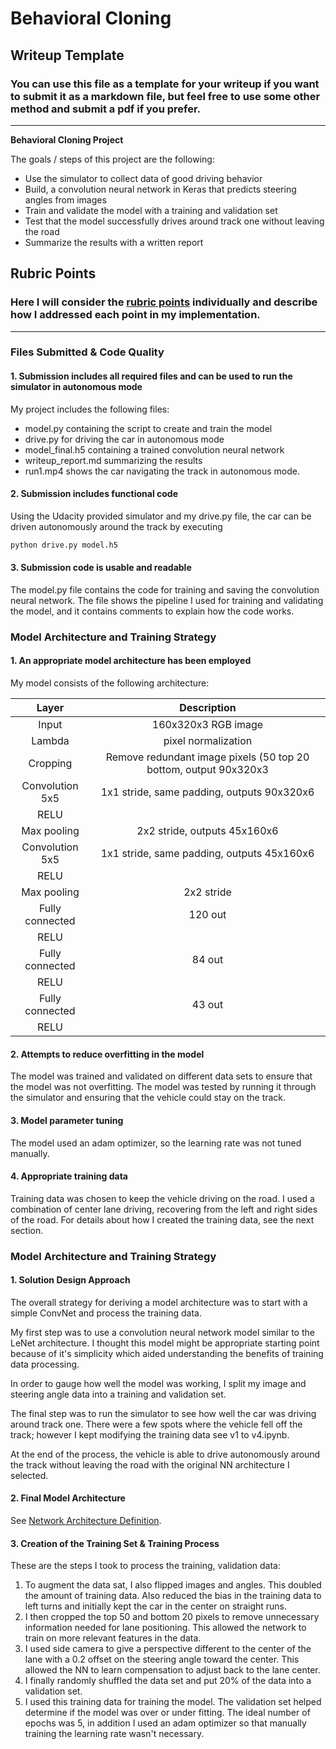 ﻿# **Behavioral Cloning** 

## Writeup Template

### You can use this file as a template for your writeup if you want to submit it as a markdown file, but feel free to use some other method and submit a pdf if you prefer.

---

**Behavioral Cloning Project**

The goals / steps of this project are the following:
* Use the simulator to collect data of good driving behavior
* Build, a convolution neural network in Keras that predicts steering angles from images
* Train and validate the model with a training and validation set
* Test that the model successfully drives around track one without leaving the road
* Summarize the results with a written report


[//]: # (Image References)

[image1]: ./examples/placeholder.png "Model Visualization"
[image2]: ./examples/placeholder.png "Grayscaling"
[image3]: ./examples/placeholder_small.png "Recovery Image"
[image4]: ./examples/placeholder_small.png "Recovery Image"
[image5]: ./examples/placeholder_small.png "Recovery Image"
[image6]: ./examples/placeholder_small.png "Normal Image"
[image7]: ./examples/placeholder_small.png "Flipped Image"

## Rubric Points
### Here I will consider the [rubric points](https://review.udacity.com/#!/rubrics/432/view) individually and describe how I addressed each point in my implementation.  

---
### Files Submitted & Code Quality

#### 1. Submission includes all required files and can be used to run the simulator in autonomous mode

My project includes the following files:
* model.py containing the script to create and train the model
* drive.py for driving the car in autonomous mode
* model_final.h5 containing a trained convolution neural network 
* writeup_report.md summarizing the results
* run1.mp4 shows the car navigating the track in autonomous mode.

#### 2. Submission includes functional code
Using the Udacity provided simulator and my drive.py file, the car can be driven autonomously around the track by executing 
```sh
python drive.py model.h5
```

#### 3. Submission code is usable and readable

The model.py file contains the code for training and saving the convolution neural network. The file shows the pipeline I used for training and validating the model, and it contains comments to explain how the code works.

### Model Architecture and Training Strategy

#### 1. An appropriate model architecture has been employed

My model consists of the following architecture<a name="table"></a>:

| Layer         		|     Description	        					| 
|:---------------------:|:---------------------------------------------:| 
| Input         		| 160x320x3 RGB image   							| 
| Lambda| pixel normalization   							|
| Cropping| Remove redundant image pixels (50 top 20 bottom, output 90x320x3  							| 
| Convolution 5x5     	| 1x1 stride, same padding, outputs 90x320x6 	|
| RELU					|												|
| Max pooling	      	| 2x2 stride,  outputs 45x160x6 				|
| Convolution 5x5     	| 1x1 stride, same padding, outputs 45x160x6 	|
| RELU					|												|
| Max pooling	      	| 2x2 stride
| Fully connected		| 120 out       									|
| RELU					|												|
| Fully connected		| 84 out       									|
| RELU					|												|
| Fully connected		| 43 out       									|
| RELU					|												|

#### 2. Attempts to reduce overfitting in the model

The model was trained and validated on different data sets to ensure that the model was not overfitting. The model was tested by running it through the simulator and ensuring that the vehicle could stay on the track.

#### 3. Model parameter tuning

The model used an adam optimizer, so the learning rate was not tuned manually.

#### 4. Appropriate training data

Training data was chosen to keep the vehicle driving on the road. I used a combination of center lane driving, recovering from the left and right sides of the road. For details about how I created the training data, see the next section. 

### Model Architecture and Training Strategy

#### 1. Solution Design Approach

The overall strategy for deriving a model architecture was to start with a simple ConvNet and process the training data.

My first step was to use a convolution neural network model similar to the LeNet architecture. I thought this model might be appropriate starting point because of it's simplicity which aided understanding the benefits of training data processing.

In order to gauge how well the model was working, I split my image and steering angle data into a training and validation set.

The final step was to run the simulator to see how well the car was driving around track one. There were a few spots where the vehicle fell off the track; however I kept modifying the training data see v1 to v4.ipynb.

At the end of the process, the vehicle is able to drive autonomously around the track without leaving the road with the original NN architecture I selected.

#### 2. Final Model Architecture

See [Network Architecture Definition](table).

#### 3. Creation of the Training Set & Training Process

These are the steps I took to process the training, validation data:

 1. To augment the data sat, I also flipped images and angles. This doubled the amount of training data. Also reduced the bias in the training data to left turns and initially kept the car in the center on straight runs.
 2. I then cropped the top 50 and bottom 20 pixels to remove unnecessary information needed for lane positioning. This allowed the network to train on more relevant features in the data. 
 3. I used side camera to give a perspective different to the center of the lane with a 0.2 offset on the steering angle toward the center. This allowed the NN to learn compensation to adjust back to the lane center.
 4. I finally randomly shuffled the data set and put 20% of the data into a validation set. 
 5. I used this training data for training the model. The validation set helped determine if the model was over or under fitting. The ideal number of epochs was 5, in addition I used an adam optimizer so that manually training the learning rate wasn't necessary.
